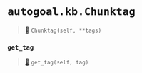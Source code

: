 # `autogoal.kb.Chunktag`

> [📝](/usr/lib/python3/dist-packages/autogoal/kb/_data.py#L473)
> `Chunktag(self, **tags)`

### `get_tag`

> [📝](/usr/lib/python3/dist-packages/autogoal/kb/_data.py#L283)
> `get_tag(self, tag)`

